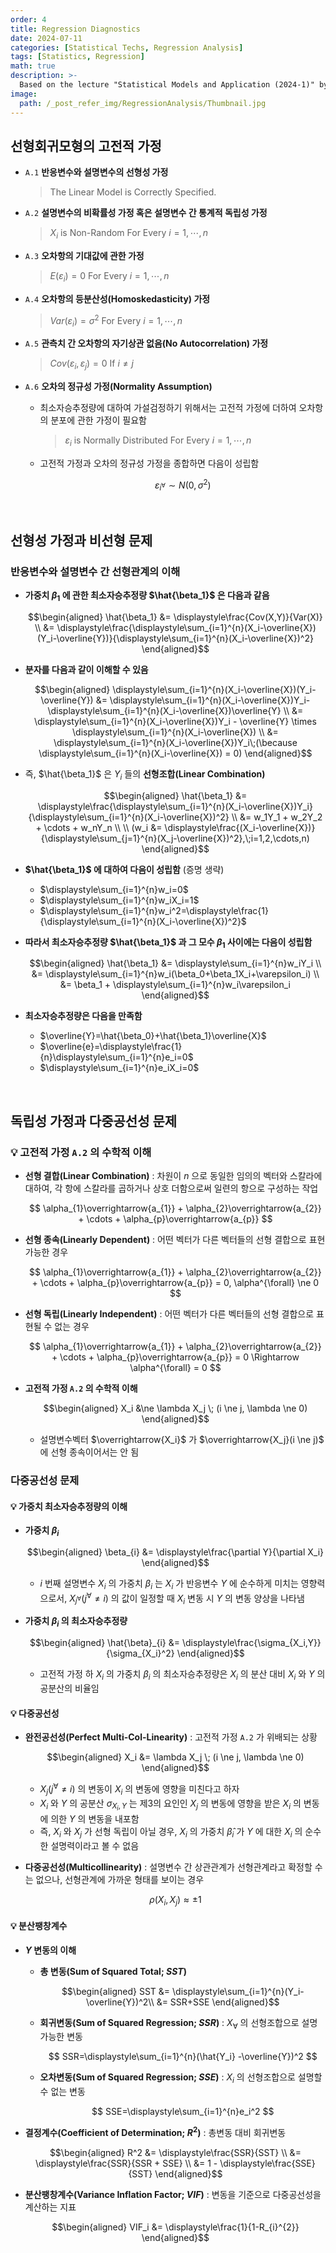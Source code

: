 ```yaml
---
order: 4
title: Regression Diagnostics
date: 2024-07-11
categories: [Statistical Techs, Regression Analysis]
tags: [Statistics, Regression]
math: true
description: >-
  Based on the lecture "Statistical Models and Application (2024-1)" by Prof. Yeo Jin Chung, Dept. of Data Science, The Grad. School, Kookmin Univ.
image:
  path: /_post_refer_img/RegressionAnalysis/Thumbnail.jpg
---
```


## 선형회귀모형의 고전적 가정

- `A.1` **반응변수와 설명변수의 선형성 가정**

    >The Linear Model is Correctly Specified.

- `A.2` **설명변수의 비확률성 가정 혹은 설명변수 간 통계적 독립성 가정**

    >$X_i$ is Non-Random For Every $i=1,\cdots,n$

- `A.3` **오차항의 기대값에 관한 가정**

    >$E(\varepsilon_i)=0$ For Every $i=1,\cdots,n$

- `A.4` **오차항의 등분산성(Homoskedasticity) 가정**

    >$Var(\varepsilon_i)=\sigma^2$ For Every $i=1,\cdots,n$

- `A.5` **관측치 간 오차항의 자기상관 없음(No Autocorrelation) 가정**

    >$Cov(\varepsilon_i, \varepsilon_j)=0$ If $i \ne j$

- `A.6` **오차의 정규성 가정(Normality Assumption)**
    - 최소자승추정량에 대하여 가설검정하기 위해서는 고전적 가정에 더하여 오차항의 분포에 관한 가정이 필요함

        >$\varepsilon_i$ is Normally Distributed For Every $i=1,\cdots,n$

    - 고전적 가정과 오차의 정규성 가정을 종합하면 다음이 성립함

        $$
        \varepsilon_{i^\forall} \sim N(0, \sigma^2)
        $$

</br>

## 선형성 가정과 비선형 문제

### 반응변수와 설명변수 간 선형관계의 이해

- **가중치 $\beta_1$ 에 관한 최소자승추정량 $\hat{\beta_1}$ 은 다음과 같음**

    $$\begin{aligned}
    \hat{\beta_1}
    &= \displaystyle\frac{Cov(X,Y)}{Var(X)} \\
    &= \displaystyle\frac{\displaystyle\sum_{i=1}^{n}(X_i-\overline{X})(Y_i-\overline{Y})}{\displaystyle\sum_{i=1}^{n}(X_i-\overline{X})^2}
    \end{aligned}$$

- **분자를 다음과 같이 이해할 수 있음**

    $$\begin{aligned}
    \displaystyle\sum_{i=1}^{n}(X_i-\overline{X})(Y_i-\overline{Y})
    &= \displaystyle\sum_{i=1}^{n}(X_i-\overline{X})Y_i-\displaystyle\sum_{i=1}^{n}(X_i-\overline{X})\overline{Y} \\
    &= \displaystyle\sum_{i=1}^{n}(X_i-\overline{X})Y_i - \overline{Y} \times \displaystyle\sum_{i=1}^{n}(X_i-\overline{X}) \\
    &= \displaystyle\sum_{i=1}^{n}(X_i-\overline{X})Y_i\;(\because \displaystyle\sum_{i=1}^{n}(X_i-\overline{X}) = 0)
    \end{aligned}$$

- 즉, $\hat{\beta_1}$ 은 $Y_i$ 들의 **선형조합(Linear Combination)**

    $$\begin{aligned}
    \hat{\beta_1}
    &= \displaystyle\frac{\displaystyle\sum_{i=1}^{n}(X_i-\overline{X})Y_i}{\displaystyle\sum_{i=1}^{n}(X_i-\overline{X})^2} \\
    &= w_1Y_1 + w_2Y_2 + \cdots + w_nY_n \\
    \\
    (w_i
    &= \displaystyle\frac{(X_i-\overline{X})}{\displaystyle\sum_{j=1}^{n}(X_j-\overline{X})^2},\;i=1,2,\cdots,n)
    \end{aligned}$$

- **$\hat{\beta_1}$ 에 대하여 다음이 성립함** (증명 생략)
    - $\displaystyle\sum_{i=1}^{n}w_i=0$
    - $\displaystyle\sum_{i=1}^{n}w_iX_i=1$
    - $\displaystyle\sum_{i=1}^{n}w_i^2=\displaystyle\frac{1}{\displaystyle\sum_{i=1}^{n}(X_i-\overline{X})^2}$

- **따라서 최소자승추정량 $\hat{\beta_1}$ 과 그 모수 $\beta_1$ 사이에는 다음이 성립함**

    $$\begin{aligned}
    \hat{\beta_1}
    &= \displaystyle\sum_{i=1}^{n}w_iY_i \\
    &= \displaystyle\sum_{i=1}^{n}w_i(\beta_0+\beta_1X_i+\varepsilon_i) \\
    &= \beta_1 + \displaystyle\sum_{i=1}^{n}w_i\varepsilon_i
    \end{aligned}$$

- **최소자승추정량은 다음을 만족함**
    - $\overline{Y}=\hat{\beta_0}+\hat{\beta_1}\overline{X}$
    - $\overline{e}=\displaystyle\frac{1}{n}\displaystyle\sum_{i=1}^{n}e_i=0$
    - $\displaystyle\sum_{i=1}^{n}e_iX_i=0$

</br>

## 독립성 가정과 다중공선성 문제

### 💡 고전적 가정 `A.2` 의 수학적 이해

- **선형 결합(Linear Combination)** : 차원이 $n$ 으로 동일한 임의의 벡터와 스칼라에 대하여, 각 항에 스칼라를 곱하거나 상호 더함으로써 일련의 항으로 구성하는 작업

    $$
    \alpha_{1}\overrightarrow{a_{1}} + \alpha_{2}\overrightarrow{a_{2}} + \cdots + \alpha_{p}\overrightarrow{a_{p}}
    $$

- **선형 종속(Linearly Dependent)** : 어떤 벡터가 다른 벡터들의 선형 결합으로 표현 가능한 경우
        
    $$
    \alpha_{1}\overrightarrow{a_{1}} + \alpha_{2}\overrightarrow{a_{2}} + \cdots + \alpha_{p}\overrightarrow{a_{p}} = 0, \alpha^{\forall} \ne 0
    $$

- **선형 독립(Linearly Independent)** : 어떤 벡터가 다른 벡터들의 선형 결합으로 표현될 수 없는 경우

    $$
    \alpha_{1}\overrightarrow{a_{1}} + \alpha_{2}\overrightarrow{a_{2}} + \cdots + \alpha_{p}\overrightarrow{a_{p}} = 0 \Rightarrow \alpha^{\forall} = 0
    $$

- **고전적 가정 `A.2` 의 수학적 이해**

    $$\begin{aligned}
    X_i
    &\ne \lambda X_j \; (i \ne j, \lambda \ne 0)
    \end{aligned}$$

    - 설명변수벡터 $\overrightarrow{X_i}$ 가 $\overrightarrow{X_j}(i \ne j)$ 에 선형 종속이어서는 안 됨

### 다중공선성 문제

#### 💡 가중치 최소자승추정량의 이해

- **가중치 $\beta_i$**

    $$\begin{aligned}
    \beta_{i}
    &= \displaystyle\frac{\partial Y}{\partial X_i}
    \end{aligned}$$

    - $i$ 번째 설명변수 $X_i$ 의 가중치 $\beta_i$ 는 $X_i$ 가 반응변수 $Y$ 에 순수하게 미치는 영향력으로서, $X_{j^{\forall}} (j^{\forall} \ne i)$ 의 값이 일정할 때 $X_i$ 변동 시 $Y$ 의 변동 양상을 나타냄

- **가중치 $\beta_i$ 의 최소자승추정량**

    $$\begin{aligned}
    \hat{\beta}_{i}
    &= \displaystyle\frac{\sigma_{X_i,Y}}{\sigma_{X_i}^2}
    \end{aligned}$$

    - 고전적 가정 하 $X_i$ 의 가중치 $\beta_i$ 의 최소자승추정량은 $X_i$ 의 분산 대비 $X_i$ 와 $Y$ 의 공분산의 비율임

#### 💡 다중공선성

- **완전공선성(Perfect Multi-Col-Linearity)** : 고전적 가정 `A.2` 가 위배되는 상황

    $$\begin{aligned}
    X_i
    &= \lambda X_j \; (i \ne j, \lambda \ne 0)
    \end{aligned}$$

    - $X_j(j^{\forall} \ne i)$ 의 변동이 $X_i$ 의 변동에 영향을 미친다고 하자
    - $X_{i}$ 와 $Y$ 의 공분산 $\sigma_{X_{i},Y}$ 는 제3의 요인인 $X_{j}$ 의 변동에 영향을 받은 $X_{i}$ 의 변동에 의한 $Y$ 의 변동을 내포함
    - 즉, $X_i$ 와 $X_j$ 가 선형 독립이 아닐 경우, $X_i$ 의 가중치 $\hat{\beta}_i$ 가 $Y$ 에 대한 $X_i$ 의 순수한 설명력이라고 볼 수 없음

- **다중공선성(Multicollinearity)** : 설명변수 간 상관관계가 선형관계라고 확정할 수는 없으나, 선형관계에 가까운 형태를 보이는 경우

    $$
    \rho (X_i, X_j) \approx \pm 1
    $$

#### 💡 분산팽창계수

- **$Y$ 변동의 이해**

    - **총 변동(Sum of Squared Total; $SST$)**

        $$\begin{aligned}
        SST
        &= \displaystyle\sum_{i=1}^{n}(Y_i-\overline{Y})^2\\
        &= SSR+SSE
        \end{aligned}$$

    - **회귀변동(Sum of Squared Regression; $SSR$)** : $X_{\forall}$ 의 선형조합으로 설명 가능한 변동

        $$
        SSR=\displaystyle\sum_{i=1}^{n}(\hat{Y_i} -\overline{Y})^2
        $$

    - **오차변동(Sum of Squared Regression; $SSE$)** : $X_i$ 의 선형조합으로 설명할 수 없는 변동

        $$
        SSE=\displaystyle\sum_{i=1}^{n}e_i^2
        $$

- **결정계수(Coefficient of Determination; $R^2$)** : 총변동 대비 회귀변동

    $$\begin{aligned}
    R^2
    &= \displaystyle\frac{SSR}{SST} \\
    &= \displaystyle\frac{SSR}{SSR + SSE} \\
    &= 1 - \displaystyle\frac{SSE}{SST}
    \end{aligned}$$

- **분산팽창계수(Variance Inflation Factor; $VIF$)** : 변동을 기준으로 다중공선성을 계산하는 지표

    $$\begin{aligned}
    VIF_i
    &= \displaystyle\frac{1}{1-R_{i}^{2}}
    \end{aligned}$$